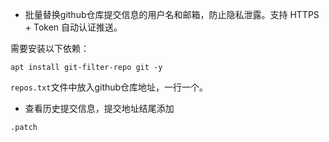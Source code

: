 - 批量替换github仓库提交信息的用户名和邮箱，防止隐私泄露。支持 HTTPS + Token 自动认证推送。

需要安装以下依赖：
```
apt install git-filter-repo git -y
```

`repos.txt`文件中放入github仓库地址，一行一个。


- 查看历史提交信息，提交地址结尾添加
```
.patch
```
